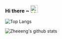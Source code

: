 ### Hi there ~ <img src="https://user-images.githubusercontent.com/1303154/88677602-1635ba80-d120-11ea-84d8-d263ba5fc3c0.gif" width="24px" alt="hi">

![Top Langs](https://github-readme-stats.vercel.app/api/top-langs/?username=Grzetan&layout=compact&hide=css,html,jupyter%20notebook)

![Zheeeng's github stats](https://github-readme-stats.vercel.app/api?username=Grzetan&count_private=true&show_icons=true&theme=onedark)
